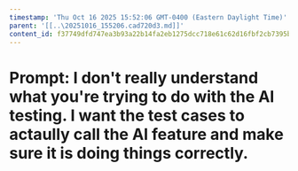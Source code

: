 ```yaml
---
timestamp: 'Thu Oct 16 2025 15:52:06 GMT-0400 (Eastern Daylight Time)'
parent: '[[..\20251016_155206.cad720d3.md]]'
content_id: f37749dfd747ea3b93a22b14fa2eb1275dcc718e61c62d16fbf2cb7395b3ecdc
---
```


# Prompt: I don't really understand what you're trying to do with the AI testing. I want the test cases to actaully call the AI feature and make sure it is doing things correctly.
